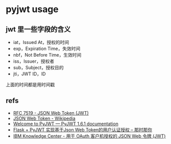 # pyjwt usage

## jwt 里一些字段的含义

- iat，Issued At，授权的时间
- exp，Expiration Time，失效时间
- nbf，Not Before Time，生效时间
- iss，Issuer，授权者
- sub，Subject，授权目的
- jti，JWT ID，ID

上面的时间都是用时间戳

## refs

- [RFC 7519 - JSON Web Token (JWT)](https://tools.ietf.org/html/rfc7519)
- [JSON Web Token - Wikipedia](https://en.wikipedia.org/wiki/JSON_Web_Token)
- [Welcome to PyJWT — PyJWT 1.6.1 documentation](https://pyjwt.readthedocs.io/en/latest/)
- [Flask + PyJWT 实现基于Json Web Token的用户认证授权 – 那时那你](https://www.thatyou.cn/flask-pyjwt-%E5%AE%9E%E7%8E%B0%E5%9F%BA%E4%BA%8Ejson-web-token%E7%9A%84%E7%94%A8%E6%88%B7%E8%AE%A4%E8%AF%81%E6%8E%88%E6%9D%83/)
- [IBM Knowledge Center - 用于 OAuth 客户机授权的 JSON Web 令牌 (JWT)](https://www.ibm.com/support/knowledgecenter/zh/SSEQTP_8.5.5/com.ibm.websphere.wlp.doc/ae/cwlp_jwttoken.html)
